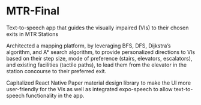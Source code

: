 # MTR-Final



 Text-to-speech app that guides the visually impaired (VIs) to their chosen exits in MTR Stations 
 
 
Architected a mapping platform, by leveraging BFS, DFS, Dijkstra’s algorithm, and A* search algorithm, to provide personalized directions to VIs based on their step size, mode of
preference (stairs, elevators, escalators), and existing facilities (tactile paths), to lead them from the elevator in the station concourse to their preferred exit.

Capitalized React Native Paper material design library to make the UI more user-friendly for the VIs as well as integrated expo-speech to allow text-to-speech functionality in the app.
